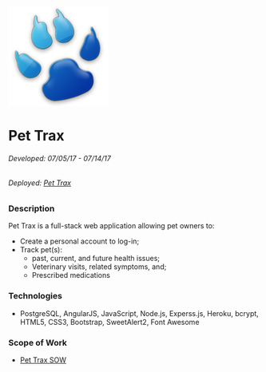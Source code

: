 ![Pet Trax logo](/public/images/blue-paw-logo.png)
# Pet Trax
###### Developed: 07/05/17 - 07/14/17
###### Deployed: [Pet Trax](https://pet-trax.herokuapp.com)
### Description
Pet Trax is a full-stack web application allowing pet owners to:
- Create a personal account to log-in;
- Track pet(s):
  - past, current, and future health issues;
  - Veterinary visits, related symptoms, and;
  - Prescribed medications
### Technologies
- PostgreSQL, AngularJS, JavaScript, Node.js, Experss.js, Heroku, bcrypt, HTML5, CSS3, Bootstrap, SweetAlert2, Font Awesome
### Scope of Work
- [Pet Trax SOW](/sow.pdf)
